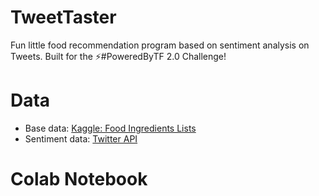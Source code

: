 # TweetTaster
Fun little food recommendation program based on sentiment analysis on Tweets. Built for the ⚡#PoweredByTF 2.0 Challenge!

# Data
* Base data: [Kaggle: Food Ingredients Lists](https://www.kaggle.com/datafiniti/food-ingredient-lists)
* Sentiment data: [Twitter API](https://developer.twitter.com/en/docs/tweets/search/overview)

# Colab Notebook

